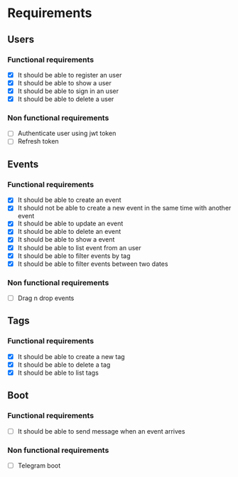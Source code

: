 # Requirements

## Users

### Functional requirements

- [x] It should be able to register an user
- [x] It should be able to show a user
- [x] It should be able to sign in an user
- [x] It should be able to delete a user

### Non functional requirements

- [ ] Authenticate user using jwt token
- [ ] Refresh token

## Events

### Functional requirements

- [x] It should be able to create an event
- [x] It should not be able to create a new event in the same time with another event
- [x] It should be able to update an event
- [x] It should be able to delete an event
- [x] It should be able to show a event
- [x] It should be able to list event from an user
- [x] It should be able to filter events by tag
- [x] It should be able to filter events between two dates

### Non functional requirements

- [ ] Drag n drop events

## Tags

### Functional requirements

- [x] It should be able to create a new tag
- [x] It should be able to delete a tag
- [x] It should be able to list tags

## Boot

### Functional requirements

- [ ] It should be able to send message when an event arrives

### Non functional requirements

- [ ] Telegram boot
